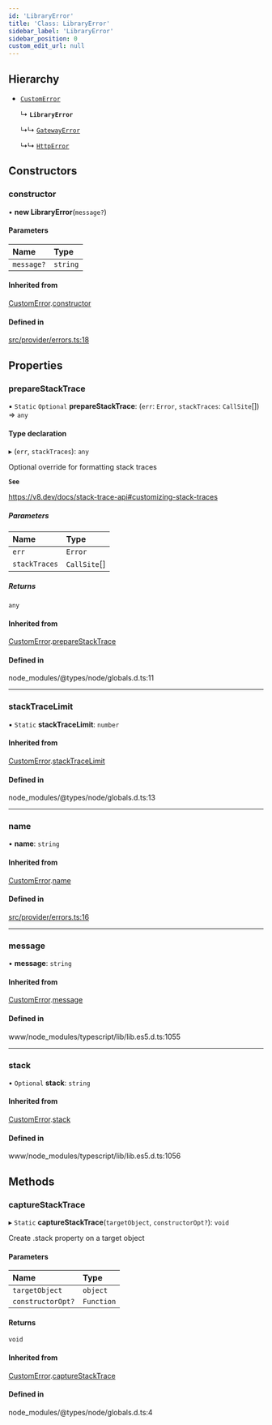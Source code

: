 ```yaml
---
id: 'LibraryError'
title: 'Class: LibraryError'
sidebar_label: 'LibraryError'
sidebar_position: 0
custom_edit_url: null
---
```


## Hierarchy

- [`CustomError`](CustomError.md)

  ↳ **`LibraryError`**

  ↳↳ [`GatewayError`](GatewayError.md)

  ↳↳ [`HttpError`](HttpError.md)

## Constructors

### constructor

• **new LibraryError**(`message?`)

#### Parameters

| Name       | Type     |
| :--------- | :------- |
| `message?` | `string` |

#### Inherited from

[CustomError](CustomError.md).[constructor](CustomError.md#constructor)

#### Defined in

[src/provider/errors.ts:18](https://github.com/notV4l/starknet.js/blob/c20c3bd/src/provider/errors.ts#L18)

## Properties

### prepareStackTrace

▪ `Static` `Optional` **prepareStackTrace**: (`err`: `Error`, `stackTraces`: `CallSite`[]) => `any`

#### Type declaration

▸ (`err`, `stackTraces`): `any`

Optional override for formatting stack traces

**`See`**

https://v8.dev/docs/stack-trace-api#customizing-stack-traces

##### Parameters

| Name          | Type         |
| :------------ | :----------- |
| `err`         | `Error`      |
| `stackTraces` | `CallSite`[] |

##### Returns

`any`

#### Inherited from

[CustomError](CustomError.md).[prepareStackTrace](CustomError.md#preparestacktrace)

#### Defined in

node_modules/@types/node/globals.d.ts:11

---

### stackTraceLimit

▪ `Static` **stackTraceLimit**: `number`

#### Inherited from

[CustomError](CustomError.md).[stackTraceLimit](CustomError.md#stacktracelimit)

#### Defined in

node_modules/@types/node/globals.d.ts:13

---

### name

• **name**: `string`

#### Inherited from

[CustomError](CustomError.md).[name](CustomError.md#name)

#### Defined in

[src/provider/errors.ts:16](https://github.com/notV4l/starknet.js/blob/c20c3bd/src/provider/errors.ts#L16)

---

### message

• **message**: `string`

#### Inherited from

[CustomError](CustomError.md).[message](CustomError.md#message)

#### Defined in

www/node_modules/typescript/lib/lib.es5.d.ts:1055

---

### stack

• `Optional` **stack**: `string`

#### Inherited from

[CustomError](CustomError.md).[stack](CustomError.md#stack)

#### Defined in

www/node_modules/typescript/lib/lib.es5.d.ts:1056

## Methods

### captureStackTrace

▸ `Static` **captureStackTrace**(`targetObject`, `constructorOpt?`): `void`

Create .stack property on a target object

#### Parameters

| Name              | Type       |
| :---------------- | :--------- |
| `targetObject`    | `object`   |
| `constructorOpt?` | `Function` |

#### Returns

`void`

#### Inherited from

[CustomError](CustomError.md).[captureStackTrace](CustomError.md#capturestacktrace)

#### Defined in

node_modules/@types/node/globals.d.ts:4

